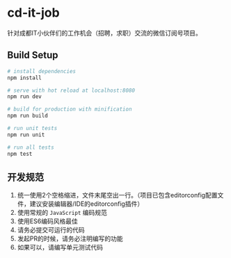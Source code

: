 # cd-it-job
针对成都IT小伙伴们的工作机会（招聘，求职）交流的微信订阅号项目。

## Build Setup

``` bash
# install dependencies
npm install

# serve with hot reload at localhost:8080
npm run dev

# build for production with minification
npm run build

# run unit tests
npm run unit

# run all tests
npm test
```

## 开发规范

1. 统一使用2个空格缩进，文件末尾空出一行。（项目已包含editorconfig配置文件，建议安装编辑器/IDE的editorconfig插件）
2. 使用常规的 `JavaScript` 编码规范
3. 使用ES6编码风格最佳
4. 请务必提交可运行的代码
5. 发起PR的时候，请务必注明编写的功能
6. 如果可以，请编写单元测试代码
